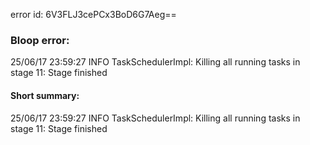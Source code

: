 error id: 6V3FLJ3cePCx3BoD6G7Aeg==
### Bloop error:

25/06/17 23:59:27 INFO TaskSchedulerImpl: Killing all running tasks in stage 11: Stage finished
#### Short summary: 

25/06/17 23:59:27 INFO TaskSchedulerImpl: Killing all running tasks in stage 11: Stage finished